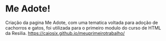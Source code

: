 # Me Adote!
Criação da pagina Me Adote, com uma tematica voltada para adoção de cachorros e gatos, foi utilizada para o primeiro modulo do curso de HTML da Resilia.
https://caiosix.github.io/meuprimeirotrabalho/
